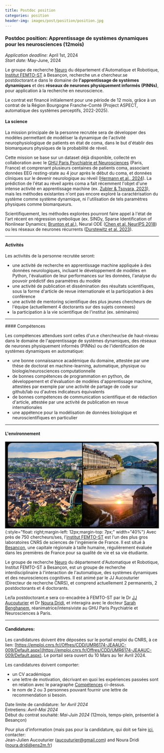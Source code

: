 ```yaml
---
title: Postdoc position
categories: position
header-img: images/post/position/position.jpg
---
```


### Postdoc position: Apprentissage de systèmes dynamiques pour les neurosciences (12mois)

*Application deadline:* April  1st, 2024 <br>
*Start date:* May-June, 2024<br> 

Le groupe de recherche [Neuro](https://neuro-team-femto.github.io) du département d'Automatique et Robotique, [Institut FEMTO-ST](https://www.femto-st.fr) à Besançon, recherche un.e chercheur.se postdoctorant.e dans le domaine de **l'apprentissage de systèmes dynamiques** et des **réseaux de neurones physiquement informés (PINNs)**, pour application à la recherche en neuroscience.

Le contrat est financé initialement pour une période de 12 mois, grâce à un contrat de la Région Bourgogne Franche-Comté (Project ASPECT, automatique des systèmes perceptifs, 2022-2025). 


#### La science

La mission principale de la personne recrutée sera de développer des modèles permettant de modéliser la dynamique de l'activité neurophysiologique de patients en état de coma, dans le but d'établir des biomarqueurs physiques de la probabilité de réveil.

Cette mission se base sur un dataset déjà disponible, collecté en collaboration avec le [GHU Paris Psychiatrie et Neurosciences](https://www.ghu-paris.fr/fr) (Paris, France) et comprenant plusieurs centaines de patients coma, associant données EEG resting-state au 4 jour après le début du coma, et données cliniques sur le devenir neurologique au réveil ([Hermann et al., 2024](https://onlinelibrary.wiley.com/doi/full/10.1002/acn3.52000)). La prédiction de l'état au réveil après coma a fait récemment l'objet d'une intense activité en apprentissage machine (ex. [Zubler & Tsovara, 2023](https://www.frontiersin.org/journals/neurology/articles/10.3389/fneur.2023.1183810/full)), mais les méthodes existantes n'ont pas encore exploré la caractérisation du système comme système dynamique, ni l'utilisation de tels paramètres physiques comme biomarqueurs.

Scientifiquement, les méthodes explorées pourront faire appel à l'état de l'art récent en régression symbolique (ex. SINDy, Sparse Identification of Nonlinear Dynamics; [Brunton et al.](https://www.pnas.org/doi/full/10.1073/pnas.1517384113)), Neural ODE ([Chen et al. NeurIPS 2018](https://papers.nips.cc/paper_files/paper/2018/hash/69386f6bb1dfed68692a24c8686939b9-Abstract.html)) ou les réseaux de neurones récurrents ([Durstewitz et al. 2023](https://www.nature.com/articles/s41583-023-00740-7)). 

<hr>

#### Activités

Les activités de la personne recrutée seront:
- une activité de recherche en apprentissage machine appliquée à des données neurologiques, incluant le développement de modèles en Python, l'évaluation de leur performances sur les données, l'analyse du pouvoir prédictif des paramètres du modèle
- une activité de publication et dissémination des résultats scientifiques, sous la forme d'article de revue internationale et la participation à des conférence
- une activité de mentoring scientifique des plus jeunes chercheurs de l'équipe (actuellement 4 doctorants sur des sujets connexes)
- la participation à la vie scientifique de l'institut (ex. séminaires)

<hr>
<a name="competence"></a>
#### Compétences


Les compétences attendues sont celles d'un.e chercheur/se de haut-niveau dans le domaine de l'apprentissage de systèmes dynamiques, des réseaux de neurones physiquement informés (PINNs) ou de l'identification de systèmes dynamiques en automatique:
- une bonne connaissance académique du domaine, attestée par une thèse de doctorat en machine-learning, automatique, physique ou biologie/neurosciences computationnelle
- de bonnes compétences de programmation en python, de développement et d'évaluation de modèles d'apprentissage machine, attestées par exemple par une activité de partage de code sur github/lab ou d'autres indicateurs équivalents
- de bonnes compétences de communication scientifique et de rédaction d'article, attestée par une activité de publication en revue internationales
- une appétence pour la modélisation de données biologique et neuroscientifiques en particulier 

<hr>

#### L'environnement 


![Besancon](/images/post/position/besancon.jpg){:style="float: right;margin-left: 12px;margin-top: 7px;" width="40%"} Avec près de 750 chercheurs/ses, l'[institut FEMTO-ST](https://www.femto-st.fr) est l'un des plus gros laboratoires CNRS de sciences de l'ingénierie de France. Il est situé à [Besançon](https://www.besancon-tourisme.com/fr/), une capitale régionale à taille humaine, régulièrement évaluée dans les premières de France pour sa qualité de vie et sa vie étudiante. 

Le groupe de recherche [Neuro](https://neuro-team-femto.github.io) du département d'Automatique et Robotique, Institut FEMTO-ST à Besançon, est un groupe de recherche interdisciplinaire à l'interaction de l'automatique, des systèmes dynamiques et des neurosciences cognitives. Il est animé par le JJ Aucouturier (Directeur de recherche CNRS), et comprend actuellement 2 permanents, 2 postdoctorants et 4 doctorants. 

Le/la postdoctorant.e sera co-encadrée à FEMTO-ST par le Dr [JJ Aucouturier](https://neuro-team-femto.github.io/people/jj_aucouturier/) et Dr [Noura Dridi](https://scholar.google.co.uk/citations?user=6n3T4wYAAAAJ&hl=en), et interagira avec le docteur [Sarah Benghanem](https://neuro-team-femto.github.io/people/sarah_benghanem/index.html), réanimatrice/intensiviste au GHU Paris Psychiatrie et Neurosciences à Paris.

<hr>

#### Candidatures:

Les candidatures doivent être déposées sur le portail emploi du CNRS, à ce lien: [https://emploi.cnrs.fr//Offres/CDD/UMR6174-JEAAUC-009/Default.aspx](https://emploi.cnrs.fr/Offres/CDD/UMR6174-JEAAUC-009/Default.aspx). Le portail sera ouvert du 10 Mars au 1er Avril 2024. <br>

Les candidatures doivent comporter: 
- un CV académique
- une lettre de motivation, décrivant en quoi les expériences passées sont en relation avec le paragraphe [Compétences](#competence) ci-dessus. 
- le nom de 2 ou 3 personnes pouvant fournir une lettre de recommendation si besoin. 

Date limite de candidature: *1er Avril 2024*<br>
Entretiens: *Avril-Mai 2024* <br>
Début du contrat souhaité: *Mai-Juin 2024* (12mois, temps-plein, présentiel à Besançon)<br>

Pour plus d'information (mais pas pour la candidature, qui doit se faire [ici](/Offres/CDD/UMR6174-JEAAUC-009/Default.aspx), contacter: <br>
Jean-Julien Aucouturier ([aucouturier@gmail.com](mailto:aucouturier@gmail.com)) and Noura Dridi ([noura.dridi@ens2m.fr](noura.dridi@ens2m.fr))



